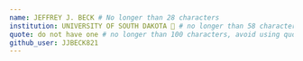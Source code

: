 ```yaml
---
name: JEFFREY J. BECK # No longer than 28 characters
institution: UNIVERSITY OF SOUTH DAKOTA 🚩 # no longer than 58 characters
quote: do not have one # no longer than 100 characters, avoid using quotes(") to guarantee the format remains the same.
github_user: JJBECK821
---
```

